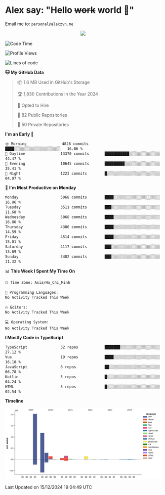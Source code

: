 # Alex say: "Hello ~~work~~ world 🐾"
Email me to: `personal@alexzvn.me`


<p align=center>
  <a href="https://skillicons.dev">
    <img src="https://skillicons.dev/icons?i=ts,js,php,nodejs,bun,vue,nuxt,react,svelte,tauri,laravel,rust,mongodb,docker,electron,redis,rabbitmq,tailwind,git,cloudflare,elysia,mysql,nginx,rollupjs,sentry,ubuntu,yarn,html,css,vite" />
  </a>
</p>

<!--START_SECTION:waka-->
![Code Time](http://img.shields.io/badge/Code%20Time-1%2C066%20hrs%2055%20mins-blue)

![Profile Views](http://img.shields.io/badge/Profile%20Views-2-blue)

![Lines of code](https://img.shields.io/badge/From%20Hello%20World%20I%27ve%20Written-40.8%20million%20lines%20of%20code-blue)

**🐱 My GitHub Data** 

> 📦 1.6 MB Used in GitHub's Storage 
 > 
> 🏆 1,830 Contributions in the Year 2024
 > 
> 💼 Opted to Hire
 > 
> 📜 82 Public Repositories 
 > 
> 🔑 50 Private Repositories 
 > 
**I'm an Early 🐤** 

```text
🌞 Morning                4828 commits        ████░░░░░░░░░░░░░░░░░░░░░   16.06 % 
🌆 Daytime                13370 commits       ███████████░░░░░░░░░░░░░░   44.47 % 
🌃 Evening                10645 commits       █████████░░░░░░░░░░░░░░░░   35.41 % 
🌙 Night                  1223 commits        █░░░░░░░░░░░░░░░░░░░░░░░░   04.07 % 
```
📅 **I'm Most Productive on Monday** 

```text
Monday                   5068 commits        ████░░░░░░░░░░░░░░░░░░░░░   16.86 % 
Tuesday                  3511 commits        ███░░░░░░░░░░░░░░░░░░░░░░   11.68 % 
Wednesday                5068 commits        ████░░░░░░░░░░░░░░░░░░░░░   16.86 % 
Thursday                 4386 commits        ████░░░░░░░░░░░░░░░░░░░░░   14.59 % 
Friday                   4514 commits        ████░░░░░░░░░░░░░░░░░░░░░   15.01 % 
Saturday                 4117 commits        ███░░░░░░░░░░░░░░░░░░░░░░   13.69 % 
Sunday                   3402 commits        ███░░░░░░░░░░░░░░░░░░░░░░   11.32 % 
```


📊 **This Week I Spent My Time On** 

```text
🕑︎ Time Zone: Asia/Ho_Chi_Minh

💬 Programming Languages: 
No Activity Tracked This Week

🔥 Editors: 
No Activity Tracked This Week

💻 Operating System: 
No Activity Tracked This Week
```

**I Mostly Code in TypeScript** 

```text
TypeScript               32 repos            ███████░░░░░░░░░░░░░░░░░░   27.12 % 
Vue                      19 repos            ████░░░░░░░░░░░░░░░░░░░░░   16.10 % 
JavaScript               8 repos             ██░░░░░░░░░░░░░░░░░░░░░░░   06.78 % 
Kotlin                   5 repos             █░░░░░░░░░░░░░░░░░░░░░░░░   04.24 % 
HTML                     3 repos             █░░░░░░░░░░░░░░░░░░░░░░░░   02.54 % 
```



**Timeline**

![Lines of Code chart](https://raw.githubusercontent.com/alexzvn/alexzvn/main/assets/bar_graph.png)


 Last Updated on 15/12/2024 19:04:49 UTC
<!--END_SECTION:waka-->
